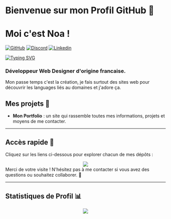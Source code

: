 # Bienvenue sur mon Profil GitHub 👋
# Moi c'est Noa !

[![GitHub](https://img.shields.io/badge/NoaKajou-333333?logo=Github&logoColor=white)](https://github.com/NoaKajou)
[![Discord](https://img.shields.io/badge/Kaneki1394_-5865F2?logo=Discord&logoColor=white)](https://discord.com/users/702504146250760273)
[![Linkedin](https://img.shields.io/badge/NoaR-blue?logo=Linkedin&logoColor=white&link=https://www.linkedin.com/in/noa-rafrafi-a0bb33311)](https://www.linkedin.com/in/noa-rafrafi-a0bb33311/)

[![Typing SVG](https://readme-typing-svg.demolab.com?font=Fira+Code&pause=1000&width=435&lines=MAIS+SI+TOUT+EST+POSSIBLE;AVEC+LA+CARTE+KIWI)](https://git.io/typing-svg)

### Développeur Web Designer d'origine francaise.
Mon passe temps c'est la création, je fais surtout des sites web pour découvrir les languages liés au domaines et j'adore ça.

## Mes projets 🚀
- **Mon Portfolio** : un site qui rassemble toutes mes informations, projets et moyens de me contacter.

---

## Accès rapide 🔗
Cliquez sur les liens ci-dessous pour explorer chacun de mes dépôts :
<div align="center">
  <a href="https://github.com/NoaKajou/portfolio#readme"><img src="https://img.shields.io/badge/NoaKajou-333333?logo=Github&logoColor=white"/></a>
</div>
Merci de votre visite ! N'hésitez pas à me contacter si vous avez des questions ou souhaitez collaborer. 🤝

---

## Statistiques de Profil 📊
<div align='center'>
  <a href="https://github.com/NoaKajou">
    <img src="https://komarev.com/ghpvc/?username=NoaKajou&color=69a5dc&style=flat&label=Vues+du+profil"/>
  </a>
</div>
